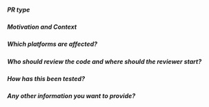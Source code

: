 <!-- Comments are just for hint. No need to edit or delete -->
<!-- Please include the key words in the Pull Request title for the convenience of searching, e.g. bug ID, feature name etc -->

##### PR type
<!-- Is this a bug fixing or feature --->
<!--- e.g. Bug fix #1234 -->
<!--- e.g. New feature - Added TA for xxxx -->

##### Motivation and Context
<!--- Why is this change required? What problem does it solve? -->

##### Which platforms are affected?
<!-- e.g. ALL or iOS, Win, WP, Mac etc -->

##### Who should review the code and where should the reviewer start?
<!-- Mention the reviewers by @reviewer1 @review2... -->
<!-- Provide any information you think which is helpful for reviewer to understand what you've done -->

##### How has this been tested?
<!-- e.g. For feature and bug fixing, pls provide simple steps for manual testing -->

##### Any other information you want to provide?
<!-- If there is any background / conversation / link whatever you think is helpful, put it here -->
